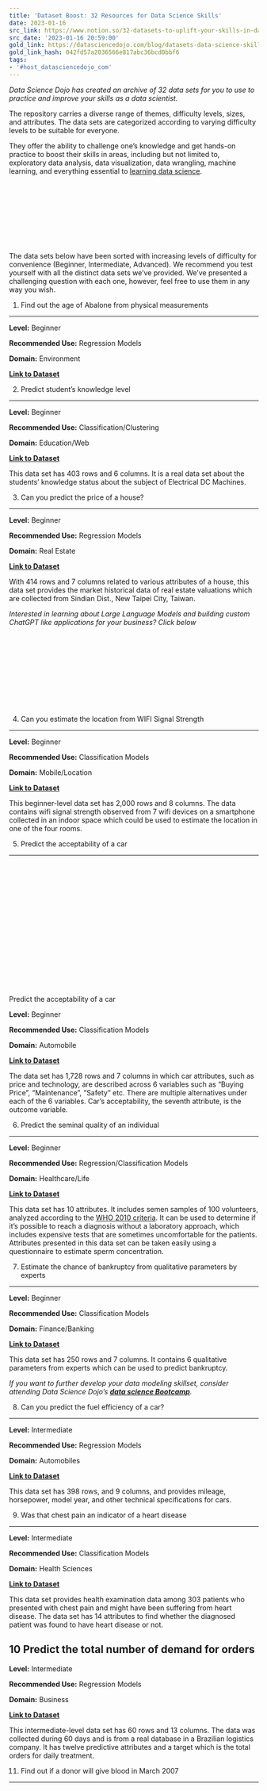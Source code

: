 ```yaml
---
title: 'Dataset Boost: 32 Resources for Data Science Skills'
date: 2023-01-16
src_link: https://www.notion.so/32-datasets-to-uplift-your-skills-in-data-science-50f46784493949e7b72131ed6f191356
src_date: '2023-01-16 20:59:00'
gold_link: https://datasciencedojo.com/blog/datasets-data-science-skills/
gold_link_hash: 042fd57a2036566e817abc36bcd0bbf6
tags:
- '#host_datasciencedojo_com'
---
```



*Data Science Dojo has created an archive of 32 data sets for you to use to practice and improve your skills as a data scientist.*


The repository carries a diverse range of themes, difficulty levels, sizes, and attributes. The data sets are categorized according to varying difficulty levels to be suitable for everyone.


They offer the ability to challenge one’s knowledge and get hands-on practice to boost their skills in areas, including but not limited to, exploratory data analysis, data visualization, data wrangling, machine learning, and everything essential to [learning data science](https://datasciencedojo.com/).


[![](data:image/svg+xml,%3Csvg%20xmlns='http://www.w3.org/2000/svg'%20viewBox='0%200%20868%20217'%3E%3C/svg%3E "32 datasets to uplift your skills in data science | Data Science Dojo")](https://hubs.la/Q01-HbxF0)


The data sets below have been sorted with increasing levels of difficulty for convenience (Beginner, Intermediate, Advanced). We recommend you test yourself with all the distinct data sets we’ve provided. We’ve presented a challenging question with each one, however, feel free to use them in any way you wish.


1. Find out the age of Abalone from physical measurements
---------------------------------------------------------


**Level:** Beginner


**Recommended Use:** Regression Models


**Domain:** Environment


**[Link to Dataset](https://code.datasciencedojo.com/datasciencedojo/datasets/tree/master/Abalone)**


2. Predict student’s knowledge level
------------------------------------


**Level:** Beginner


**Recommended Use:** Classification/Clustering


**Domain:** Education/Web


[**Link to Dataset**](https://code.datasciencedojo.com/datasciencedojo/datasets/tree/master/User%20Knowledge%20Modeling)


This data set has 403 rows and 6 columns. It is a real data set about the students’ knowledge status about the subject of Electrical DC Machines.


3. Can you predict the price of a house?
----------------------------------------


**Level:** Beginner


**Recommended Use:** Regression Models


**Domain:** Real Estate


[**Link to Dataset**](https://code.datasciencedojo.com/datasciencedojo/datasets/tree/master/Real%20Estate%20Valuation)


With 414 rows and 7 columns related to various attributes of a house, this data set provides the market historical data of real estate valuations which are collected from Sindian Dist., New Taipei City, Taiwan.


*Interested in learning about Large Language Models and building custom ChatGPT like applications for your business? Click below*


[![](data:image/svg+xml,%3Csvg%20xmlns='http://www.w3.org/2000/svg'%20viewBox='0%200%200%200'%3E%3C/svg%3E "32 datasets to uplift your skills in data science | Data Science Dojo")](https://cta-redirect.hubspot.com/cta/redirect/3274755/7cb85ee4-b9d3-46da-b687-b3e93796183c)


4. Can you estimate the location from WIFI Signal Strength
----------------------------------------------------------


**Level:** Beginner


**Recommended Use:** Classification Models


**Domain:** Mobile/Location


[**Link to Dataset**](https://code.datasciencedojo.com/datasciencedojo/datasets/tree/master/Wireless%20Indoor%20Localization)


This beginner-level data set has 2,000 rows and 8 columns. The data contains wifi signal strength observed from 7 wifi devices on a smartphone collected in an indoor space which could be used to estimate the location in one of the four rooms.


5. Predict the acceptability of a car
-------------------------------------


![](data:image/svg+xml,%3Csvg%20xmlns='http://www.w3.org/2000/svg'%20viewBox='0%200%20705%20354'%3E%3C/svg%3E "32 datasets to uplift your skills in data science | Data Science Dojo")

Predict the acceptability of a car


**Level:** Beginner


**Recommended Use:** Classification Models


**Domain:** Automobile


[**Link to Dataset**](https://code.datasciencedojo.com/datasciencedojo/datasets/tree/master/Car%20Evaluation)


The data set has 1,728 rows and 7 columns in which car attributes, such as price and technology, are described across 6 variables such as “Buying Price”, “Maintenance”, “Safety” etc. There are multiple alternatives under each of the 6 variables. Car’s acceptability, the seventh attribute, is the outcome variable.


6. Predict the seminal quality of an individual
-----------------------------------------------


**Level:** Beginner


**Recommended Use:** Regression/Classification Models


**Domain:** Healthcare/Life


[**Link to Dataset**](https://code.datasciencedojo.com/datasciencedojo/datasets/tree/master/Fertility)


This data set has 10 attributes. It includes semen samples of 100 volunteers, analyzed according to the [WHO 2010 criteria](https://www.who.int/reproductivehealth/publications/infertility/9789241547789/en/). It can be used to determine if it’s possible to reach a diagnosis without a laboratory approach, which includes expensive tests that are sometimes uncomfortable for the patients. Attributes presented in this data set can be taken easily using a questionnaire to estimate sperm concentration.


7. Estimate the chance of bankruptcy from qualitative parameters by experts
---------------------------------------------------------------------------


**Level:** Beginner


**Recommended Use:** Classification Models


**Domain:** Finance/Banking


[**Link to Dataset**](https://code.datasciencedojo.com/datasciencedojo/datasets/tree/master/Qualitative%20Bankruptcy)


This data set has 250 rows and 7 columns. It contains 6 qualitative parameters from experts which can be used to predict bankruptcy.


*If you want to further develop your data modeling skillset, consider attending Data Science Dojo’s **[data science Bootcamp](https://datasciencedojo.com/data-science-bootcamp/)**.*


8. Can you predict the fuel efficiency of a car?
------------------------------------------------


**Level:** Intermediate


**Recommended Use:** Regression Models


**Domain:** Automobiles


[**Link to Dataset**](https://code.datasciencedojo.com/datasciencedojo/datasets/tree/master/Auto%20MPG)


This data set has 398 rows, and 9 columns, and provides mileage, horsepower, model year, and other technical specifications for cars.


9. Was that chest pain an indicator of a heart disease
------------------------------------------------------


**Level:** Intermediate


**Recommended Use:** Classification Models


**Domain:** Health Sciences


[**Link to Dataset**](https://code.datasciencedojo.com/datasciencedojo/datasets/tree/master/Heart%20Disease)


This data set provides health examination data among 303 patients who presented with chest pain and might have been suffering from heart disease. The data set has 14 attributes to find whether the diagnosed patient was found to have heart disease or not.


10 Predict the total number of demand for orders
------------------------------------------------


**Level:** Intermediate


**Recommended Use:** Regression Models


**Domain:** Business


[**Link to Dataset**](https://code.datasciencedojo.com/datasciencedojo/datasets/tree/master/Daily%20Demand%20Forecasting%20Orders)


This intermediate-level data set has 60 rows and 13 columns. The data was collected during 60 days and is from a real database in a Brazilian logistics company. It has twelve predictive attributes and a target which is the total orders for daily treatment.


11. Find out if a donor will give blood in March 2007
-----------------------------------------------------


![](data:image/svg+xml,%3Csvg%20xmlns='http://www.w3.org/2000/svg'%20viewBox='0%200%20484%20562'%3E%3C/svg%3E "32 datasets to uplift your skills in data science | Data Science Dojo")

Blood Donation


**Level:** Intermediate


**Recommended Use:** Classification Models


**Domain:** Business


[**Link to Dataset**](https://code.datasciencedojo.com/datasciencedojo/datasets/tree/master/Blood%20Transfusion%20Service%20Center)


This data set has 748 instances and 5 attributes. The data is from a donor database, Blood Transfusion Service Center in Hsin-Chu City, Taiwan. The center drives their blood transfusion service bus to a university in Hsin-Chu City to gather blood donated about every three months.


12. Forecast pollution level of a city
--------------------------------------


**Level:** Intermediate


**Recommended Use:** Regression Models


**Domain:** Environment


[**Link to Dataset**](https://code.datasciencedojo.com/datasciencedojo/datasets/tree/master/Beijing%20PM2.5)


This data set has 43,824 rows and 13 columns. It contains the PM2.5 data from the US Embassy in Beijing. Meteorological data from Beijing Capital International Airport is also included. The data set can be used for pollution level forecasting using the Air Quality attributes provided. It will also offer experience in Multivariate Time Series Forecasting.


13. Will the patient survive for at least one year after a heart attack
-----------------------------------------------------------------------


**Level:** Intermediate


**Recommended Use:** Classification Models


**Domain:** Automobiles


[**Link to Dataset**](https://code.datasciencedojo.com/datasciencedojo/datasets/tree/master/Echocardiogram)


This data set has 132 rows and 12 columns. It provides data that can be used for classifying if patients will survive for at least one year after a heart attack. All patients listed in the data set suffered heart attacks at some point in the past. Some are still alive and some are not.


14. Estimate compressive strength of concrete
---------------------------------------------


**Level:** Intermediate


**Recommended Use:** Regression Models


**Domain:** Civil Engineering/Construction


[**Link to Dataset**](https://code.datasciencedojo.com/datasciencedojo/datasets/tree/master/Concrete%20Compressive%20Strength)


This set has 1,030 rows and 9 columns. Concrete is the most important material in civil engineering. The concrete compressive strength is a highly nonlinear function of age and ingredients. The actual concrete compressive strength (MPa) for a given mixture under a specific age (days) was determined from a laboratory.


15. Discover patterns relating to the liver disorder and alcohol consumption
----------------------------------------------------------------------------


**Level:** Intermediate


**Recommended Use:** Classification/Regression/Clustering Models


**Domain:** Healthcare


[**Link to Dataset**](https://code.datasciencedojo.com/datasciencedojo/datasets/tree/master/Liver%20Disorders)


This data set has 345 rows and 7 columns. The data set does not contain any variable representing the presence or absence of a liver disorder. The first five columns represent the result of various blood tests which may be of use in diagnosing alcohol-related liver disorders. The sixth represents the number of alcoholic drinks consumed per day by the subject (self-reported).


16. Predict which stock will provide the greatest rate of return
----------------------------------------------------------------


![](data:image/svg+xml,%3Csvg%20xmlns='http://www.w3.org/2000/svg'%20viewBox='0%200%20608%20411'%3E%3C/svg%3E "32 datasets to uplift your skills in data science | Data Science Dojo")

Predict which stock will provide the greatest rate of return


**Level:** Intermediate


**Recommended Use:** Clustering/Regression/Classification Models


**Domain:** Business/Finance


[**Link to Dataset**](https://code.datasciencedojo.com/datasciencedojo/datasets/tree/master/Dow%20Jones%20Index)


This data set has 750 rows and 16 columns. It contains weekly data for the Dow Jones Industrial Index, used in computational investing research. Each record is data for a week and has the percentage of return that the stock has in the following week. Ideally, this could be used to determine which stock will produce the greatest rate of return in the following week.


17. Assess heating and cooling load requirements of the building
----------------------------------------------------------------


**Level:** Intermediate


**Recommended Use:** Regression/Classification Models


**Domain:** Energy


[**Link to Dataset**](https://code.datasciencedojo.com/datasciencedojo/datasets/tree/master/Energy%20Efficiency)


This data set has 768 rows and 10 columns. It can be used for assessing the heating load and cooling load requirements of buildings (that is, energy efficiency) as a function of building parameters. The buildings differ concerning the glazing area, the glazing area distribution, and the orientation, amongst other parameters.


18. Determine the type of glass using oxide content
---------------------------------------------------


**Level:** Intermediate


**Recommended Use:** Classification Models


**Domain:** Physical


[**Link to Dataset**](https://code.datasciencedojo.com/datasciencedojo/datasets/tree/master/Glass%20Identification)


This data set has 214 rows and 10 columns. It provides details about 6 types of glass, defined in terms of their oxide content (i.e. Na, Fe, K, etc).


19. Predict the chance of survival
----------------------------------


**Level:** Intermediate


**Recommended Use:** Classification Models


**Domain:** Healthcare


[**Link to Dataset**](https://code.datasciencedojo.com/datasciencedojo/datasets/tree/master/Hepatitis)


This data set has 155 rows, and 20 columns, and provides various attributes of a patient suffering from hepatitis. This can be used to predict the patient’s chance of survival or for other purposes.


20. Find patterns from spending data at wholesale
-------------------------------------------------


**Level:** Intermediate


**Recommended Use:** Classification/Clustering


**Domain:** Business/Retail


[**Link to Dataset**](https://code.datasciencedojo.com/datasciencedojo/datasets/tree/master/Wholesale%20Customers)


This data set has 440 rows and 8 columns. The data refers to clients of a wholesale distributor. It includes the annual spending in monetary units (m.u.) on diverse product categories.


21. Group similar travel reviews
--------------------------------


![](data:image/svg+xml,%3Csvg%20xmlns='http://www.w3.org/2000/svg'%20viewBox='0%200%20515%20484'%3E%3C/svg%3E "32 datasets to uplift your skills in data science | Data Science Dojo")

Grouping similar travel reviews


**Level:** Intermediate


**Recommended Use:** Clustering/Classification Models


**Domain:** Web


[**Link to Dataset**](https://code.datasciencedojo.com/datasciencedojo/datasets/tree/master/Travel%20Reviews)


This data set, populated by crawling TripAdvisor.com, has 980 rows and 11 columns. It includes reviews on destinations in 10 categories mentioned across East Asia. Each traveler rating is mapped as Excellent(4), Very Good(3), Average(2), Poor(1), and Terrible(0); and an average rating is used against each category per user.


22. Relate returns of Istanbul Stock Exchange with other international indices
------------------------------------------------------------------------------


**Level:** Intermediate


**Recommended Use:** Regression/Classification Models


**Domain:** Business/Finance


[**Link to Dataset**](https://code.datasciencedojo.com/datasciencedojo/datasets/tree/master/Istanbul%20Stock%20Exchange)


This data set has 536 rows and 9 columns. It includes returns of the Istanbul Stock Exchange (ISE) with seven other international indices; SP, DAX, FTSE, NIKKEI, BOVESPA, MSCE\_EU, and MSCI\_EM. It can be used to find a predictive relationship between the ISE100 and other international stock market indices.


23. Predict bike rental count (hourly/daily) based on the environmental & seasonal settings
-------------------------------------------------------------------------------------------


**Level:** Intermediate


**Recommended Use:** Regression Models


**Domain:** Social


[**Link to Dataset**](https://code.datasciencedojo.com/datasciencedojo/datasets/tree/master/Bike%20Sharing)


This data set, consisting of 17,379 rows and 17 columns, contains the hourly and daily count of rental bikes between the years 2011 and 2012 in the Capital bike-share system with the corresponding weather and seasonal information. The bike-sharing rental process is highly correlated to the environmental and seasonal settings.


24. Detect Room Occupancy through Light, Temperature, Humidity, and CO2 sensors
-------------------------------------------------------------------------------


**Level:** Intermediate


**Recommended Use:** Classification Models


**Domain:** Energy/Buildings


[**Link to Dataset**](https://code.datasciencedojo.com/datasciencedojo/datasets/tree/master/Occupancy%20Detection)


This data set has 20,560 rows and 7 attributes. It provides experimental data used for binary classification (room occupancy of an office room) from Temperature, Humidity, Light, and CO2. Ground-truth occupancy was obtained from time-stamped pictures that were taken every minute.


25. Estimate whether a person’s income exceeds $50K/year
--------------------------------------------------------


![](data:image/svg+xml,%3Csvg%20xmlns='http://www.w3.org/2000/svg'%20viewBox='0%200%20578%20432'%3E%3C/svg%3E "32 datasets to uplift your skills in data science | Data Science Dojo")


**Level:** Intermediate


**Recommended Use:** Classification Models


**Domain:** Social/Government


[**Link to Dataset**](https://code.datasciencedojo.com/datasciencedojo/datasets/tree/master/Census%20Income)


This data set was extracted from the census bureau database. There are 48,842 instances of data set. It has 15 attributes which include age, sex, education level, and other relevant details of a person.


26. Coronavirus (COVID-19) Dataset
----------------------------------


![](data:image/svg+xml,%3Csvg%20xmlns='http://www.w3.org/2000/svg'%20viewBox='0%200%201000%20562'%3E%3C/svg%3E "32 datasets to uplift your skills in data science | Data Science Dojo")

Coronavirus (COVID-19) under a microscope


**Level:** Intermediate


**Recommended** **Use:** Classification Models


**Domain:** Health Sciences


[**Link to Dataset**](https://code.datasciencedojo.com/datasciencedojo/datasets/tree/master/Coronavirus)


The recent outbreak of the novel coronavirus has caused great concern all around the world. It has affected more around tens of thousands of people, mostly in China. The outbreak, originating in the Chinese city of Wuhan has been declared a global emergency by the World Health Organization (WHO).


This data set consists of 4 files and was collected through various sources. The first file 2019ncovdata.csv contains daily level information on the number of 2019-nCoV-affected cases across the globe. The files contain time series data of confirmed cases, deaths, and recovered cases, respectively.


*This data set has been sourced from [Kaggle](https://www.kaggle.com/sudalairajkumar/novel-corona-virus-2019-dataset)and [Johns Hopkins University](https://github.com/CSSEGISandData/COVID-19). This dataset is provided to the public strictly for educational and academic research purposes.*


27. Detect Autistic Spectrum Disorder (ASD) Cases
-------------------------------------------------


**Level:** Advanced


**Recommended Use:** Classification Models


**Domain:** Healthcare/Social Sciences


[**Link to Dataset**](https://code.datasciencedojo.com/datasciencedojo/datasets/tree/master/Autism%20Screening%20Adult)


This advanced level data set has Autistic Spectrum Disorder (ASD) Screening Test Data for 704 adults and has 21 attributes including test takers’ demographics. It also has 10 questions that test takers answered in screening tests. The status of a test taker on ASD is determined and recorded under the Class/ASD variable.


28. Estimate the probability of Default
---------------------------------------


**Level:** Advanced


**Recommended Use:** Classification Models


**Domain:** Business/Finance


[**Link to Dataset**](https://code.datasciencedojo.com/datasciencedojo/datasets/tree/master/Default%20of%20Credit%20Card%20Clients)


This data set has 30,000 rows and 24 columns. The data set could be used to estimate the probability of default payment by credit card clients using the data provided.


29. Predict if a note is genuine
--------------------------------


**Level:** Advanced


**Recommended Use:** Classification Models


**Domain:** Banking/Finance


[**Link to Dataset**](https://code.datasciencedojo.com/datasciencedojo/datasets/tree/master/Banknote%20Authentication)


This advanced level data set has 1,372 rows and 5 columns. Data were extracted from images of genuine and forged banknote-like specimens that were taken for the evaluation of an authentication procedure for banknotes, later digitized. Wavelet Transform tool was used to extract features from images.


30. Find a short-term forecast on the electricity consumption of a single home
------------------------------------------------------------------------------


**Level:** Advanced


**Recommended Use:** Regression/Clustering Models


**Domain:** Electricity


[**Link to Dataset**](https://code.datasciencedojo.com/datasciencedojo/datasets/tree/master/Individual%20Household%20Electric%20Power%20Consumption)


This data set has 2,075,259 rows and 9 columns. This data set provides measurements of electric power consumption in one household with a one-minute sampling rate over almost 4 years. Different electrical quantities and some sub-metering values are available.


![](data:image/svg+xml,%3Csvg%20xmlns='http://www.w3.org/2000/svg'%20viewBox='0%200%20578%20432'%3E%3C/svg%3E "32 datasets to uplift your skills in data science | Data Science Dojo")

Predict the number of shares on social networks


**Level:** Advanced


**Recommended Use:** Regression/Classification Models


**Domain:** Business/Web


[**Link to Dataset**](https://code.datasciencedojo.com/datasciencedojo/datasets/tree/master/Online%20News%20Popularity)


This data set has 39,644 rows and 61 columns. It summarizes a heterogeneous set of features about articles published by Mashable over 2 years and can be used to predict the number of shares of an article on social networks.


32. Amazon Product Reviews Data
-------------------------------


**Level:** Advanced


**Recommended Use:** Text Analytics


**Domain:** E-commerce


[**Link to Dataset**](https://code.datasciencedojo.com/datasciencedojo/datasets/tree/master/Amazon%20Product%20Reviews)


This dataset contains product reviews and metadata from Amazon, including 142.8 million reviews spanning May 1996 – July 2014.


This dataset includes reviews (ratings, text, helpfulness votes), product metadata (descriptions, category information, price, brand, and image features), and links (also viewed/also bought graphs).


This dataset is probably preferable for sentiment analysis-type tasks.


*Need some help? Check out Data Science Dojo’s online [data science boot camp](https://datasciencedojo.com/data-science-bootcamp/)!*